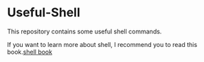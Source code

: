 <!--
 * @Author: LOTEAT
 * @Date: 2024-01-03 16:59:11
-->
# Useful-Shell
 
This repository contains some useful shell commands.

If you want to learn more about shell, I recommend you to read this book.[shell book](https://tinylab-1.gitbook.io/shellbook/)